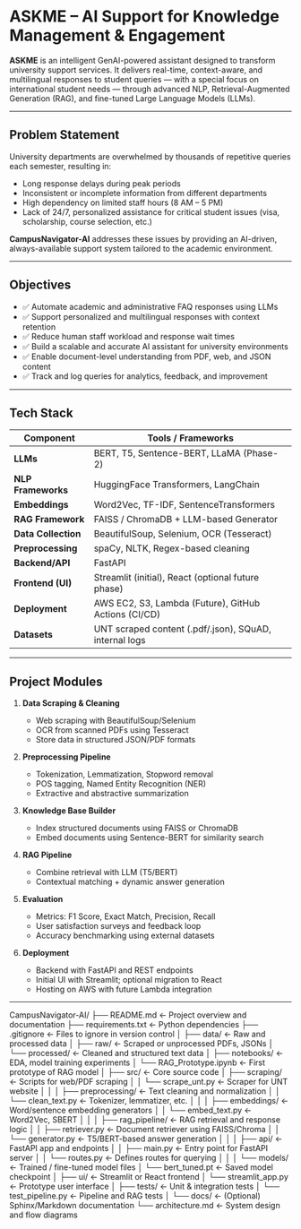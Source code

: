 # ASKME – AI Support for Knowledge Management & Engagement

**ASKME** is an intelligent GenAI-powered assistant designed to transform university support services. It delivers real-time, context-aware, and multilingual responses to student queries — with a special focus on international student needs — through advanced NLP, Retrieval-Augmented Generation (RAG), and fine-tuned Large Language Models (LLMs).

---

## Problem Statement

University departments are overwhelmed by thousands of repetitive queries each semester, resulting in:

- Long response delays during peak periods
- Inconsistent or incomplete information from different departments
- High dependency on limited staff hours (8 AM – 5 PM)
- Lack of 24/7, personalized assistance for critical student issues (visa, scholarship, course selection, etc.)

**CampusNavigator-AI** addresses these issues by providing an AI-driven, always-available support system tailored to the academic environment.

---

## Objectives

- ✅ Automate academic and administrative FAQ responses using LLMs
- ✅ Support personalized and multilingual responses with context retention
- ✅ Reduce human staff workload and response wait times
- ✅ Build a scalable and accurate AI assistant for university environments
- ✅ Enable document-level understanding from PDF, web, and JSON content
- ✅ Track and log queries for analytics, feedback, and improvement

---

## Tech Stack

| Component             | Tools / Frameworks                                      |
|----------------------|----------------------------------------------------------|
| **LLMs**             | BERT, T5, Sentence-BERT, LLaMA (Phase-2)                |
| **NLP Frameworks**   | HuggingFace Transformers, LangChain                     |
| **Embeddings**       | Word2Vec, TF-IDF, SentenceTransformers                  |
| **RAG Framework**    | FAISS / ChromaDB + LLM-based Generator                  |
| **Data Collection**  | BeautifulSoup, Selenium, OCR (Tesseract)                |
| **Preprocessing**    | spaCy, NLTK, Regex-based cleaning                       |
| **Backend/API**      | FastAPI                                                  |
| **Frontend (UI)**    | Streamlit (initial), React (optional future phase)      |
| **Deployment**       | AWS EC2, S3, Lambda (Future), GitHub Actions (CI/CD)    |
| **Datasets**         | UNT scraped content (.pdf/.json), SQuAD, internal logs  |

---

## Project Modules

1. **Data Scraping & Cleaning**
   - Web scraping with BeautifulSoup/Selenium
   - OCR from scanned PDFs using Tesseract
   - Store data in structured JSON/PDF formats

2. **Preprocessing Pipeline**
   - Tokenization, Lemmatization, Stopword removal
   - POS tagging, Named Entity Recognition (NER)
   - Extractive and abstractive summarization

3. **Knowledge Base Builder**
   - Index structured documents using FAISS or ChromaDB
   - Embed documents using Sentence-BERT for similarity search

4. **RAG Pipeline**
   - Combine retrieval with LLM (T5/BERT)
   - Contextual matching + dynamic answer generation

5. **Evaluation**
   - Metrics: F1 Score, Exact Match, Precision, Recall
   - User satisfaction surveys and feedback loop
   - Accuracy benchmarking using external datasets

6. **Deployment**
   - Backend with FastAPI and REST endpoints
   - Initial UI with Streamlit; optional migration to React
   - Hosting on AWS with future Lambda integration

---
CampusNavigator-AI/
├── README.md                   ← Project overview and documentation
├── requirements.txt            ← Python dependencies
├── .gitignore                  ← Files to ignore in version control
│
├── data/                       ← Raw and processed data
│   ├── raw/                    ← Scraped or unprocessed PDFs, JSONs
│   └── processed/              ← Cleaned and structured text data
│
├── notebooks/                  ← EDA, model training experiments
│   └── RAG_Prototype.ipynb     ← First prototype of RAG model
│
├── src/                        ← Core source code
│   ├── scraping/               ← Scripts for web/PDF scraping
│   │   └── scrape_unt.py       ← Scraper for UNT website
│   │
│   ├── preprocessing/          ← Text cleaning and normalization
│   │   └── clean_text.py       ← Tokenizer, lemmatizer, etc.
│   │
│   ├── embeddings/             ← Word/sentence embedding generators
│   │   └── embed_text.py       ← Word2Vec, SBERT
│   │
│   ├── rag_pipeline/           ← RAG retrieval and response logic
│   │   ├── retriever.py        ← Document retriever using FAISS/Chroma
│   │   └── generator.py        ← T5/BERT-based answer generation
│   │
│   ├── api/                    ← FastAPI app and endpoints
│   │   ├── main.py             ← Entry point for FastAPI server
│   │   └── routes.py           ← Defines routes for querying
│   │
│   └── models/                 ← Trained / fine-tuned model files
│       └── bert_tuned.pt       ← Saved model checkpoint
│
├── ui/                         ← Streamlit or React frontend
│   └── streamlit_app.py        ← Prototype user interface
│
├── tests/                      ← Unit & integration tests
│   └── test_pipeline.py        ← Pipeline and RAG tests
│
└── docs/                       ← (Optional) Sphinx/Markdown documentation
    └── architecture.md         ← System design and flow diagrams


